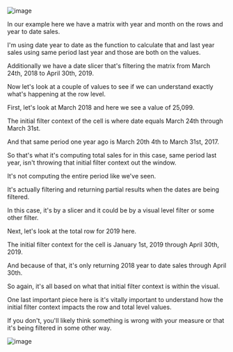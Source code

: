 
![image](https://github.com/liubovkyry/DAX/assets/118057504/6bd425a7-4313-48b5-bd49-881b5717df9a)


In our example here we have a matrix with year and month on the rows and year to date sales.

I'm using date year to date as the function to calculate that and last year sales using same period last year and those are both on the values.

Additionally we have a date slicer that's filtering the matrix from March 24th, 2018 to April 30th, 2019.

Now let's look at a couple of values to see if we can understand exactly what's happening at the row level.

First, let's look at March 2018 and here we see a value of 25,099.

The initial filter context of the cell is where date equals March 24th through March 31st.

And that same period one year ago is March 20th 4th to March 31st, 2017.


So that's what it's computing total sales for in this case, same period last year, isn't throwing that initial filter context out the window.


It's not computing the entire period like we've seen.

It's actually filtering and returning partial results when the dates are being filtered.

In this case, it's by a slicer and it could be by a visual level filter or some other filter.



Next, let's look at the total row for 2019 here.

The initial filter context for the cell is January 1st, 2019 through April 30th, 2019.

And because of that, it's only returning 2018 year to date sales through April 30th.

So again, it's all based on what that initial filter context is within the visual.

One last important piece here is it's vitally important to understand how the initial filter context impacts the row and total level values.

If you don't, you'll likely think something is wrong with your measure or that it's being filtered in some other way.

![image](https://github.com/liubovkyry/DAX/assets/118057504/c277f3e2-e421-4695-9fe2-eedc840666fe)
